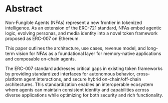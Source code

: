 # Abstract

Non-Fungible Agents (NFAs) represent a new frontier in tokenized intelligence. As an extension of the ERC-721 standard, NFAs embed agentic logic, evolving personas, and media identity into a novel token framework proposed as ERC-007 on Ethereum.

This paper outlines the architecture, use cases, revenue model, and long-term vision for NFAs as a foundational layer for memory-native applications and composable on-chain agents.

The ERC-007 standard addresses critical gaps in existing token frameworks by providing standardized interfaces for autonomous behavior, cross-platform agent interactions, and secure hybrid on-chain/off-chain architectures. This standardization enables an interoperable ecosystem where agents can maintain consistent identity and capabilities across diverse applications while optimizing for both security and rich functionality.
